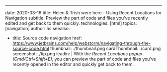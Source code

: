---
date: 2020-03-16
title: Helen & Trish were here - Using Recent Locations for Navigation
subtitle: Preview the part of code and files you've recently edited and get back to them quickly.
technologies: [html]
topics: [navigation]
author: hs
seealso:
- title: Source code navigation
  href: https://www.jetbrains.com/help/webstorm/navigating-through-the-source-code.html
thumbnail: ./thumbnail.png
cardThumbnail: ./card.png
screenshot: ./tip.png
leadin: |
  With the *Recent Locations popup (Cmd/Ctrl+Shift+E)*, you can preview 
  the part of code and files you’ve recently opened in the editor and 
  quickly get back to them. 

